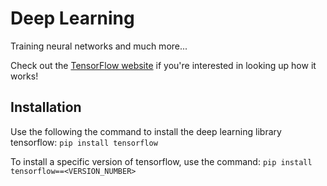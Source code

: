 # Deep Learning
Training neural networks and much more... 

Check out the [TensorFlow website](https://www.tensorflow.org/) if you're interested in looking up how it works!

<h2>Installation</h2>

Use the following the command to install the deep learning library tensorflow:
`pip install tensorflow`

To install a specific version of tensorflow, use the command: `pip install tensorflow==<VERSION_NUMBER>`
